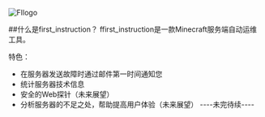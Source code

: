 ![FIlogo](http://fadedsky-image.oss-cn-qingdao.aliyuncs.com/works_logo/2016/7/first_instruction/first_instruction500-500.png)

##什么是first_instruction？
ffirst_instruction是一款Minecraft服务端自动运维工具。

特色：

 - 在服务器发送故障时通过邮件第一时间通知您
 - 统计服务器技术信息
 - 安全的Web探针（未来展望）
 - 分析服务器的不足之处，帮助提高用户体验（未来展望）
----未完待续----
